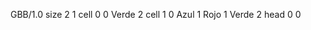 <gs-board without-header> GBB/1.0
size 2 1
cell 0 0 Verde 2 
cell 1 0 Azul 1 Rojo 1 Verde 2 
head 0 0 </gs-board>